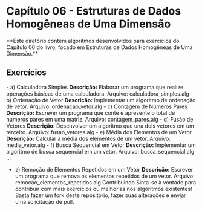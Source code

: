 
<h1>Capítulo 06 - Estruturas de Dados Homogêneas de Uma Dimensão</h1>
**Este diretório contém algoritmos desenvolvidos para exercícios do Capítulo 06 do livro, focado em Estruturas de Dados Homogêneas de Uma Dimensão.**

<h2>Exercícios</h2>
- a) Calculadora Simples
<strong>Descrição:</strong> Elaborar um programa que realize operações básicas de uma calculadora.
Arquivo: calculadora_simples.alg
- b) Ordenação de Vetor
<strong>Descrição:</strong> Implementar um algoritmo de ordenação de vetor.
Arquivo: ordenacao_vetor.alg
- c) Contagem de Números Pares
<strong>Descrição:</strong> Escrever um programa que conte e apresente o total de números pares em uma matriz.
Arquivo: contagem_pares.alg
- d) Fusão de Vetores
<strong>Descrição:</strong> Desenvolver um algoritmo que una dois vetores em um terceiro.
Arquivo: fusao_vetores.alg
- e) Média dos Elementos de um Vetor
<strong>Descrição:</strong> Calcular a média dos elementos de um vetor.
Arquivo: media_vetor.alg
- f) Busca Sequencial em Vetor
<strong>Descrição:</strong> Implementar um algoritmo de busca sequencial em um vetor.
Arquivo: busca_sequencial.alg
...

- z) Remoção de Elementos Repetidos em um Vetor
<strong>Descrição:</strong> Escrever um programa que remova os elementos repetidos de um vetor.
Arquivo: remocao_elementos_repetidos.alg
Contribuindo
Sinta-se à vontade para contribuir com mais exercícios ou melhorias nos algoritmos existentes! Basta fazer um fork deste repositório, fazer suas alterações e enviar uma solicitação de pull.
